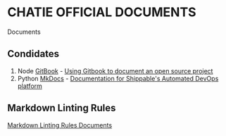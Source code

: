 # CHATIE OFFICIAL DOCUMENTS

Documents

## Condidates

1. Node [GitBook](https://www.gitbook.com/) - [Using Gitbook to document an open source project](https://medium.com/@gpbl/how-to-use-gitbook-to-publish-docs-for-your-open-source-npm-packages-465dd8d5bfba)
2. Python [MkDocs](https://www.mkdocs.org/) - [Documentation for Shippable's Automated DevOps platform](https://github.com/Shippable/docs/)

## Markdown Linting Rules

[Markdown Linting Rules Documents](https://github.com/DavidAnson/markdownlint/blob/master/doc/Rules.md)
